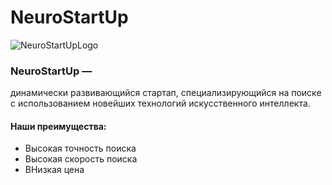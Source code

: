 # NeuroStartUp

![NeuroStartUpLogo](https://camo.githubusercontent.com/ace14ee894d150192a7b05b12410738aa65528da742bbce69315a5f441320ea7/68747470733a2f2f692e696d6775722e636f6d2f495a4f525769492e706e67)

### **NeuroStartUp** — 
динамически развивающийся стартап, специализирующийся на поиске с использованием новейших технологий искусственного интеллекта. 

#### **Наши преимущества**:

* Высокая точность поиска
* Высокая скорость поиска
* ВНизкая цена